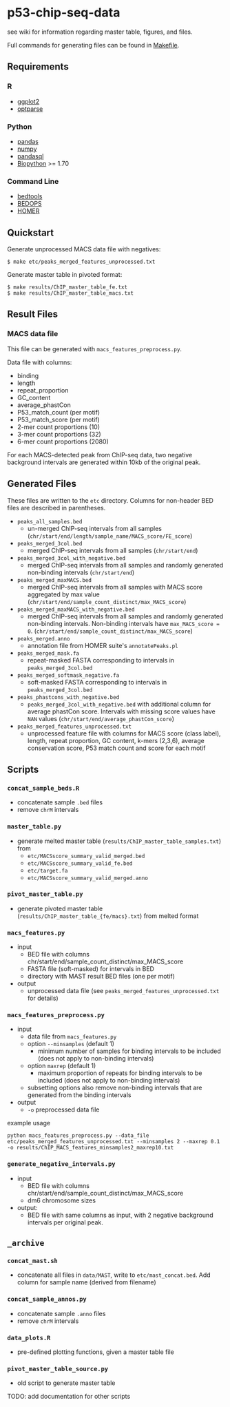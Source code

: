 # p53-chip-seq-data

see wiki for information regarding master table, figures, and files.

Full commands for generating files can be found in [Makefile](Makefile).

## Requirements

### R

* [ggplot2](http://ggplot2.org/)
* [optparse](https://github.com/trevorld/optparse/)

### Python

* [pandas](http://pandas.pydata.org/)
* [numpy](http://www.numpy.org/)
* [pandasql](https://github.com/yhat/pandasql/)
* [Biopython](http://biopython.org/) >= 1.70

### Command Line

* [bedtools](http://bedtools.readthedocs.io/)
* [BEDOPS](http://bedops.readthedocs.io/)
* [HOMER](http://homer.salk.edu/)

## Quickstart

Generate unprocessed MACS data file with negatives:

    $ make etc/peaks_merged_features_unprocessed.txt

Generate master table in pivoted format:

    $ make results/ChIP_master_table_fe.txt
    $ make results/ChIP_master_table_macs.txt

## Result Files

### MACS data file

This file can be generated with `macs_features_preprocess.py`.

Data file with columns:

- binding
- length
- repeat_proportion
- GC_content
- average_phastCon
- P53_match_count (per motif)
- P53_match_score (per motif)
- 2-mer count proportions (10)
- 3-mer count proportions (32)
- 6-mer count proportions (2080)

For each MACS-detected peak from ChIP-seq data, two negative background intervals are generated within 10kb of the original peak.

## Generated Files

These files are written to the `etc` directory. Columns for non-header BED files are described in parentheses.

- `peaks_all_samples.bed`
    - un-merged ChIP-seq intervals from all samples (`chr/start/end/length/sample_name/MACS_score/FE_score`)
- `peaks_merged_3col.bed`
    - merged ChIP-seq intervals from all samples (`chr/start/end`)
- `peaks_merged_3col_with_negative.bed`
    - merged ChIP-seq intervals from all samples and randomly generated non-binding intervals (`chr/start/end`)
- `peaks_merged_maxMACS.bed`
    - merged ChIP-seq intervals from all samples with MACS score aggregated by max value (`chr/start/end/sample_count_distinct/max_MACS_score`)
- `peaks_merged_maxMACS_with_negative.bed`
    - merged ChIP-seq intervals from all samples and randomly generated non-binding intervals. Non-binding intervals have `max_MACS_score = 0`. (`chr/start/end/sample_count_distinct/max_MACS_score`)
- `peaks_merged.anno`
    - annotation file from HOMER suite's `annotatePeaks.pl`
- `peaks_merged_mask.fa`
    - repeat-masked FASTA corresponding to intervals in `peaks_merged_3col.bed`
- `peaks_merged_softmask_negative.fa`
    - soft-masked FASTA corresponding to intervals in `peaks_merged_3col.bed`
- `peaks_phastcons_with_negative.bed`
    - `peaks_merged_3col_with_negative.bed` with additional column for average phastCon score. Intervals with missing score values have `NAN` values (`chr/start/end/average_phastCon_score`)
- `peaks_merged_features_unprocessed.txt`
    - unprocessed feature file with columns for MACS score (class label), length, repeat proportion, GC content, k-mers (2,3,6), average conservation score, P53 match count and score for each motif

## Scripts

### `concat_sample_beds.R`

- concatenate sample `.bed` files
- remove `chrM` intervals

### `master_table.py`

- generate melted master table (`results/ChIP_master_table_samples.txt`) from
    - `etc/MACSscore_summary_valid_merged.bed`
    - `etc/MACSscore_summary_valid_fe.bed`
    - `etc/target.fa`
    - `etc/MACSscore_summary_valid_merged.anno`

### `pivot_master_table.py`

- generate pivoted master table (`results/ChIP_master_table_{fe/macs}.txt`) from melted format

### `macs_features.py`

- input
    - BED file with columns chr/start/end/sample_count_distinct/max_MACS_score
    - FASTA file (soft-masked) for intervals in BED
    - directory with MAST result BED files (one per motif)
- output
    - unprocessed data file (see `peaks_merged_features_unprocessed.txt` for details)

### `macs_features_preprocess.py`

- input
    - data file from `macs_features.py`
    - option `--minsamples` (default 1)
        - minimum number of samples for binding intervals to be included (does not apply to non-binding intervals)
    - option `maxrep` (default 1)
        - maximum proportion of repeats for binding intervals to be included (does not apply to non-binding intervals)
    - subsetting options also remove non-binding intervals that are generated from the binding intervals
- output
    - `-o` preprocessed data file

example usage

    python macs_features_preprocess.py --data_file etc/peaks_merged_features_unprocessed.txt --minsamples 2 --maxrep 0.1 -o results/ChIP_MACS_features_minsamples2_maxrep10.txt

### `generate_negative_intervals.py`

- input
    - BED file with columns chr/start/end/sample_count_distinct/max_MACS_score
    - dm6 chromosome sizes
- output:
    - BED file with same columns as input, with 2 negative background intervals per original peak.

## `_archive`

### `concat_mast.sh`

- concatenate all files in `data/MAST`, write to `etc/mast_concat.bed`. Add column for sample name (derived from filename)

### `concat_sample_annos.py`

- concatenate sample `.anno` files
- remove `chrM` intervals

### `data_plots.R`

- pre-defined plotting functions, given a master table file

### `pivot_master_table_source.py`

- old script to generate master table

TODO: add documentation for other scripts
